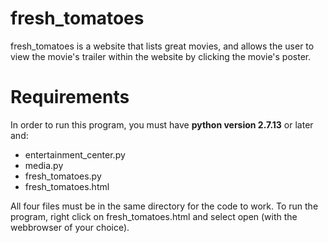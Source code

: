 # fresh_tomatoes

fresh_tomatoes is a website that lists great movies, and allows the user to view the movie's trailer within the website by clicking the movie's poster. 

# Requirements

In order to run this program, you must have **python version 2.7.13** or later and: 

- entertainment_center.py
- media.py 
- fresh_tomatoes.py
- fresh_tomatoes.html

All four files must be in the same directory for the code to work. 
To run the program, right click on fresh_tomatoes.html and select open (with the webbrowser of your choice). 

